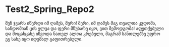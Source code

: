 # Test2_Spring_Repo2

შენ ჯვარს იწერდი იმ ღამეს, მერი!
მერი, იმ ღამეს მაგ თვალთა კვდომა,
სანდომიან ცის ელვა და ფერი
მწუხარე იყო, ვით შემოდგომა!
აფეთქებული და მოცახცახე
იწვოდა ნათელ ალთა კრებული,
მაგრამ სანთლებზე უფრო ეგ სახე
იყო იდუმალ გაფითრებული.